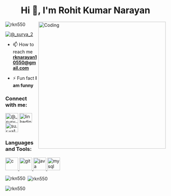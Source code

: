 <h1 align="center">Hi 👋, I'm Rohit Kumar Narayan</h1>
<img align="right" alt="Coding" width="400" src="https://media4.giphy.com/media/qgQUggAC3Pfv687qPC/giphy.gif">

<p align="left"> <img src="https://komarev.com/ghpvc/?username=rkn550&label=Profile%20views&color=0e75b6&style=flat" alt="rkn550" /> </p>


<p align="left"> <a href="https://twitter.com/@_surya_2" target="blank"><img src="https://img.shields.io/twitter/follow/@_surya_2?logo=twitter&style=for-the-badge" alt="@_surya_2" /></a> </p>

- 📫 How to reach me **rknarayan10550@gmail.com**

- ⚡ Fun fact **I am funny**

<h3 align="left">Connect with me:</h3>
<p align="left">
<a href="https://twitter.com/@_surya_2" target="blank"><img align="center" src="https://www.vectorlogo.zone/logos/twitter/twitter-official.svg" alt="@_surya_2" height="30" width="40" /></a>
<a href="https://linkedin.com/in/linkedin.com/in/rohit-kumar-narayan-96a81021b" target="blank"><img align="center" src="https://www.vectorlogo.zone/logos/linkedin/linkedin-icon.svg" alt="linkedin.com/in/rohit-kumar-narayan-96a81021b" height="30" width="40" /></a>
<a href="https://instagram.com/su.r.ya1" target="blank"><img align="center" src="https://www.vectorlogo.zone/logos/instagram/instagram-icon.svg" alt="su.r.ya1" height="30" width="40" /></a>
</p>

<h3 align="left">Languages and Tools:</h3>
<p align="left"> <a href="https://www.cprogramming.com/" target="_blank" rel="noreferrer"> <img src="https://upload.wikimedia.org/wikipedia/commons/1/19/C_Logo.png" alt="c" width="40" height="40"/> </a> <a href="https://git-scm.com/" target="_blank" rel="noreferrer"> <img src="https://www.vectorlogo.zone/logos/git-scm/git-scm-icon.svg" alt="git" width="40" height="40"/> </a> <a href="https://www.java.com" target="_blank" rel="noreferrer"> <img src="https://www.vectorlogo.zone/logos/java/java-icon.svg" alt="java" width="40" height="40"/> </a> <a href="https://www.mysql.com/" target="_blank" rel="noreferrer"> <img src="https://www.vectorlogo.zone/logos/mysql/mysql-official.svg" alt="mysql" width="40" height="40"/> </a> </p>

<p><img align="left" src="https://github-readme-stats.vercel.app/api/top-langs?username=rkn550&show_icons=true&locale=en&layout=compact" alt="rkn550" /></p>

<p>&nbsp;<img align="center" src="https://github-readme-stats.vercel.app/api?username=rkn550&show_icons=true&locale=en" alt="rkn550" /></p>

<p><img align="center" src="https://github-readme-streak-stats.herokuapp.com/?user=rkn550&" alt="rkn550" /></p>
